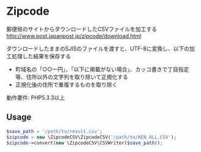 # Zipcode

郵便局のサイトからダウンロードしたCSVファイルを加工する
http://www.post.japanpost.jp/zipcode/download.html

ダウンロードしたままのSJISのファイルを渡すと、UTF-8に変換し、以下の加工処理した結果を保存する
* 町域名の「○○一円」、「以下に掲載がない場合」、カッコ書きで丁目指定等、住所以外の文字列を取り除いて正規化する
* 正規化後の住所で重複するものを取り除く

動作要件: PHP5.3.3以上

## Usage
``` php
$save_path = '/path/to/result.csv';
$zipcode = new \ZipcodeCSV\ZipcodeCSV('/path/to/KEN_ALL.CSV');
$zipcode->convert(new \ZipcodeCSV\CSVWriter($save_path));
```